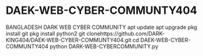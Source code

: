 # DAEK-WEB-CYBER-COMMUNTY404
BANGLADESH DARK WEB CYBER COMMUNITY 
apt update
apt upgrade 
pkg install git
pkg install python2
git clonehttps://github.com/DARK-KING404/DAEK-WEB-CYBER-COMMUNTY404.git
cd DAEK-WEB-CYBER-COMMUNTY404
python DARK-WEB-CYBERCOMMUNITY.py
